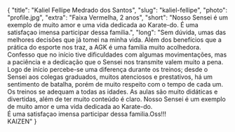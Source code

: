 {
    "title": "Kaliel Fellipe Medrado dos Santos",
    "slug": "kaliel-fellipe",
    "photo": "profile.jpg",
    "extra": "Faixa Vermelha, 2 anos",
    "short": "Nosso Sensei é um exemplo de muito amor e uma vida dedicada ao Karate-do. É uma satisfaçao imensa participar dessa familia.",
    "long": "Sem dúvida, umas das melhores decisões que já tomei na minha vida. Além dos benefícios que a prática do esporte nos traz, a AGK é uma família muito acolhedora. Confesso que no início tive dificuldades com algumas movimentações, mas a paciência e a dedicação que o Sensei nos transmite valem muito a pena. Logo de início percebe-se uma diferença durante os treinos; desde o Sensei aos colegas graduados, muitos atenciosos e prestativos, há um sentimento de batalha, porém de muito respeito com o tempo de cada um.  Os treinos se adequam a todas as idades.  As aulas são muito didáticas e divertidas, além de ter muito conteúdo é claro. Nosso Sensei é um exemplo de muito amor e uma vida dedicada ao Karate-do.<br>É uma satisfaçao imensa participar dessa familia.Oss!!!<br>KAIZEN"
}
